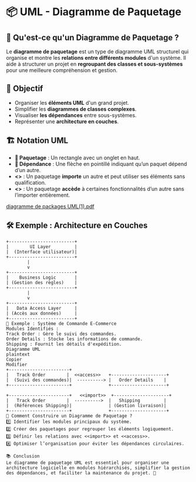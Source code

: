 # 📦 UML - Diagramme de Paquetage

## 🔹 Qu'est-ce qu'un Diagramme de Paquetage ?
Le **diagramme de paquetage** est un type de diagramme UML structurel qui organise et montre les **relations entre différents modules** d'un système. Il aide à structurer un projet en **regroupant des classes et sous-systèmes** pour une meilleure compréhension et gestion.

## 🎯 Objectif
- Organiser les **éléments UML** d'un grand projet.
- Simplifier les **diagrammes de classes complexes**.
- Visualiser **les dépendances** entre sous-systèmes.
- Représenter une **architecture en couches**.

## 🏗️ Notation UML
- **📂 Paquetage** : Un rectangle avec un onglet en haut.
- **🔗 Dépendance** : Une flèche en pointillé indiquant qu’un paquet dépend d’un autre.
- **<<import>>** : Un paquetage **importe** un autre et peut utiliser ses éléments sans qualification.
- **<<access>>** : Un paquetage **accède** à certaines fonctionnalités d’un autre sans l’importer entièrement.



[diagramme de packages UML(1).pdf](https://github.com/user-attachments/files/18780036/diagramme.de.packages.UML.1.pdf)


## 🛠️ Exemple : Architecture en Couches
```plaintext
+-------------------------+
|        UI Layer         |
|  (Interface utilisateur)|
+-------------------------+
        |
        v
+-------------------------+
|    Business Logic       |
| (Gestion des règles)    |
+-------------------------+
        |
        v
+-------------------------+
|   Data Access Layer     |
| (Accès aux données)     |
+-------------------------+
📌 Exemple : Système de Commande E-Commerce
Modules Identifiés :
Track Order : Gère le suivi des commandes.
Order Details : Stocke les informations de commande.
Shipping : Fournit les détails d'expédition.
Diagramme UML
plaintext
Copier
Modifier
+-----------------------+
|   Track Order        |  <<access>>   +---------------------+
|  (Suivi des commandes)|  ----------> |   Order Details    |
+-----------------------+              +---------------------+

+-----------------------+   <<import>>  +---------------------+
|   Track Order        |  ---------->  |   Shipping         |
|  (Références Shipping)|              | (Gestion livraison)|
+-----------------------+              +---------------------+
🚀 Comment Construire un Diagramme de Paquetage ?
1️⃣ Identifier les modules principaux du système.
2️⃣ Créer des paquetages pour regrouper les éléments logiquement.
3️⃣ Définir les relations avec <<import>> et <<access>>.
4️⃣ Optimiser l’organisation pour éviter les dépendances circulaires.

📚 Conclusion
Le diagramme de paquetage UML est essentiel pour organiser une architecture logicielle en modules hiérarchisés, simplifier la gestion des dépendances, et faciliter la maintenance du projet. 🚀
